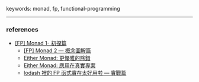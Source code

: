 keywords: monad, fp, functional-programming

---
### references
  * [[FP] Monad 1- 初探篇](https://medium.com/hannah-lin/fp-monad-1-%E5%88%9D%E6%8E%A2%E7%AF%87-fa36bc9bdf54)
	* [[FP] Monad 2 — 概念圖解篇](https://medium.com/hannah-lin/fp-monad-2-%E6%A6%82%E5%BF%B5%E5%9C%96%E8%A7%A3%E7%AF%87-9edc7d705c3f)
	* [Either Monad: 更優雅的除錯](https://ithelp.ithome.com.tw/articles/10245416)
	* [Either Monad: 應用在真實專案](https://ithelp.ithome.com.tw/articles/10246027)
	* [lodash 裡的 FP 函式實在太好用啦 — 實戰篇](https://medium.com/hannah-lin/lodash-%E8%A3%A1%E7%9A%84-fp-%E5%87%BD%E5%BC%8F%E5%AF%A6%E5%9C%A8%E5%A4%AA%E5%A5%BD%E7%94%A8%E5%95%A6-%E5%AF%A6%E6%88%B0%E7%AF%87-f70abd777b89)